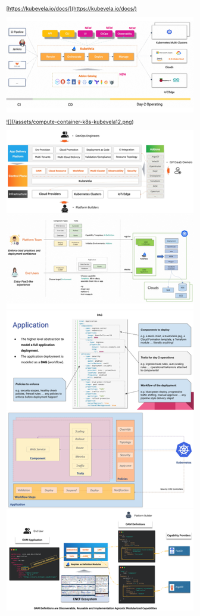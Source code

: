 [https://kubevela.io/docs/](https://kubevela.io/docs/)

![](/assets/compute-container-k8s-kubevela12.png)

[!\[\]\(/assets/compute-container-k8s-kubevela12.png](https://kubevela.io/docs/![]%28/assets/compute-container-k8s-kubevela12.png)\)

![](/assets/compute-container-k8s-kubevela1.png)![](/assets/compute-container-k8s-kubevela11.png)![](/assets/compute-container-k8s-kubevela2.png)![](/assets/compute-container-k8s-kubevela3.png)![](/assets/compute-container-k8s-kubevela4.png)

